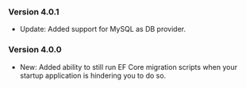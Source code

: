 ﻿### Version 4.0.1

- Update: Added support for MySQL as DB provider.

### Version 4.0.0

- New: Added ability to still run EF Core migration scripts when your startup application is hindering you to do so.


